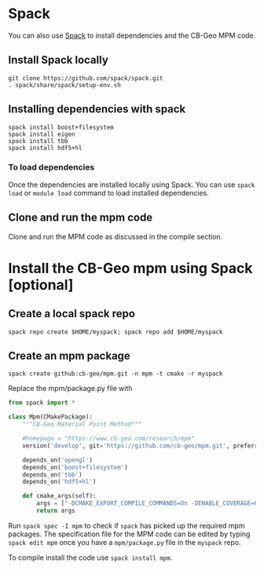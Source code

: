 # Spack

You can also use [Spack](https://spack.io/) to install dependencies and the CB-Geo MPM code. 

## Install Spack locally

```shell
git clone https://github.com/spack/spack.git
. spack/share/spack/setup-env.sh
```

## Installing dependencies with spack

```shell
spack install boost+filesystem
spack install eigen
spack install tbb
spack install hdf5+hl
```

### To load dependencies

Once the dependencies are installed locally using Spack. You can use `spack load` or `module load` command to load installed dependencies.

## Clone and run the mpm code

Clone and run the MPM code as discussed in the compile section.

# Install the CB-Geo mpm using Spack [optional]

## Create a local spack repo
```shell
spack repo create $HOME/myspack; spack repo add $HOME/myspack
```

## Create an mpm package

```
spack create github:cb-geo/mpm.git -n mpm -t cmake -r myspack
```

Replace the mpm/package.py file with
```python
from spack import *

class Mpm(CMakePackage):
    """CB-Geo Material Point Method"""

    #homepage = "https://www.cb-geo.com/research/mpm"
    version('develop', git='https://github.com/cb-geo/mpm.git', preferred=True)

    depends_on('opengl')
    depends_on('boost+filesystem')
    depends_on('tbb')
    depends_on('hdf5+hl')

    def cmake_args(self):
        args = ["-DCMAKE_EXPORT_COMPILE_COMMANDS=On -DENABLE_COVERAGE=Off"]
        return args
```

Run `spack spec -I mpm` to check if `spack` has picked up the required mpm packages. The specification file for the MPM code can be edited by typing `spack edit mpm` once you have a `mpm/package.py` file in the `myspack` repo.

To compile install the code use `spack install mpm`. 
